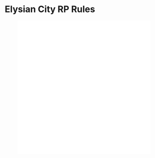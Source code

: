 # Elysian City RP Rules

<figure><img src=".gitbook/assets/ECRP.png" alt=""><figcaption></figcaption></figure>

